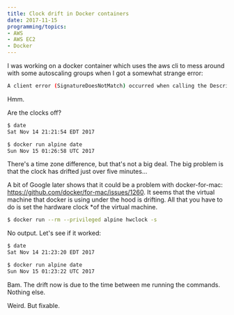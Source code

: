 ```yaml
---
title: Clock drift in Docker containers
date: 2017-11-15
programming/topics:
- AWS
- AWS EC2
- Docker
---
```

I was working on a docker container which uses the aws cli to mess around with some autoscaling groups when I got a somewhat strange error:

```bash
A client error (SignatureDoesNotMatch) occurred when calling the DescribeAutoScalingGroups operation: Signature not yet current: 20171115T012426Z is still later than 20171115T012420Z (20171115T011920Z + 5 min.)
```

Hmm.

Are the clocks off?

<!--more-->

```bash
$ date
Sat Nov 14 21:21:54 EDT 2017

$ docker run alpine date
Sun Nov 15 01:26:58 UTC 2017
```

There's a time zone difference, but that's not a big deal. The big problem is that the clock has drifted just over five minutes...

A bit of Google later shows that it could be a problem with docker-for-mac: https://github.com/docker/for-mac/issues/1260. It seems that the virtual machine that docker is using under the hood is drifting. All that you have to do is set the hardware clock *of the virtual machine.

```bash
$ docker run --rm --privileged alpine hwclock -s
```

No output. Let's see if it worked:

```bash
$ date
Sat Nov 14 21:23:20 EDT 2017

$ docker run alpine date
Sun Nov 15 01:23:22 UTC 2017
```

Bam. The drift now is due to the time between me running the commands. Nothing else.

Weird. But fixable.
